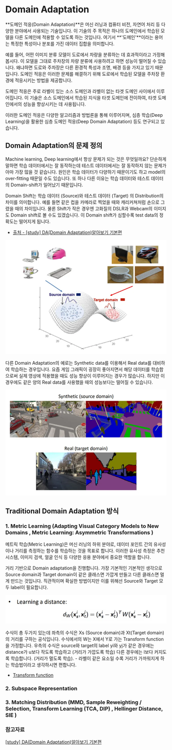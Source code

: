 # Domain Adaptation

**도메인 적응(Domain Adaptation)**은 머신 러닝과 컴퓨터 비전, 자연어 처리 등 다양한 분야에서 사용되는 기술입니다. 이 기술의 주 목적은 하나의 도메인에서 학습된 모델을 다른 도메인에 적용할 수 있도록 하는 것입니다. 여기서 **'도메인'**이라는 용어는 특정한 특성이나 분포를 가진 데이터 집합을 의미합니다.

예를 들어, 어떤 이미지 분류 모델이 도로에서 차량을 분류하는 데 효과적이라고 가정해봅시다. 이 모델을 그대로 주차장의 차량 분류에 사용하려고 하면 성능이 떨어질 수 있습니다. 왜냐하면 도로와 주차장은 다른 환경적 특성과 조명, 배경 등을 가지고 있기 때문입니다. 도메인 적응은 이러한 문제를 해결하기 위해 도로에서 학습된 모델을 주차장 환경에 적응시키는 방법을 제공합니다.

도메인 적응은 주로 라벨이 있는 소스 도메인과 라벨이 없는 타겟 도메인 사이에서 이루어집니다. 이 기술은 소스 도메인에서 학습된 지식을 타겟 도메인에 전이하여, 타겟 도메인에서의 성능을 향상시키는 데 사용됩니다.

이러한 도메인 적응은 다양한 알고리즘과 방법론을 통해 이루어지며, 심층 학습(Deep Learning)을 활용한 심층 도메인 적응(Deep Domain Adaptation) 등도 연구되고 있습니다.

## Domain Adaptation의 문제 정의

Machine learning, Deep learning에서 항상 문제가 되는 것은 무엇일까요? 단순하게 말하면 학습 데이터에서는 잘 동작하는데 테스트 데이터에서는 잘 동작하지 않는 문제가 아마 가장 많을 것 같습니다. 원인은 학습 데이터가 다양하기 때문이기도 하고 model의 over-fitting 때문일 수도 있습니다. 또 하나 다른 이유는 학습 데이터와 테스트 데이터의 Domain-shift가 일어났기 때문입니다.

Domain Shift는 학습 데이터 (Source)와 테스트 데이터 (Target) 의 Distribution의 차이를 의미합니다. 예를 들면 같은 컵을 카메라로 찍었을 때와 캐리커쳐처럼 손으로 그렸을 때의 차이입니다. 물론 Shift가 작은 경우엔 고화질의 DSLR과 Webcam의 이미지도 Domain shift로 볼 수도 있겠습니다. 이 Domain shift가 심할수록 test data의 정확도는 떨어지게 됩니다.

* [출처 - [study] DA(Domain Adaptation)알아보기 기본편](https://lhw0772.medium.com/study-da-domain-adaptation-%EC%95%8C%EC%95%84%EB%B3%B4%EA%B8%B0-%EA%B8%B0%EB%B3%B8%ED%8E%B8-4af4ab63f871)

![Domain Shift (ECCV 2020 Domain Adaptation for Visual Applications Tutorial part 1, 8 page)](./img/domain_shift.png)

다른 Domain Adaptation의 예로는 Synthetic data를 이용해서 Real data를 대비하여 학습하는 경우입니다. 요즘 게임 그래픽이 굉장히 좋아지면서 해당 데이터를 학습함으로써 실제 영상에 적용했을 때도 성능 향상이 이루어지는 경우가 많습니다. 하지만 이 경우에도 같은 양의 Real data를 사용했을 때의 성능보다는 떨어질 수 있습니다.

![Synthetic Image Example for image segmentation ( ECCV 2020 Domain Adaptation for Visual Applications Tutorial part 1, 9 page)](./img/synthetic-image-example%20for%20image%20segmentation.webp)

## Traditional Domain Adaptation 방식

### 1. Metric Learning (Adapting Visual Category Models to New Domains , Metric Learning: Asymmetric Transformations )

메트릭 학습(Metric Learning)은 머신 러닝의 하위 분야로, 데이터 포인트 간의 유사성이나 거리를 측정하는 함수를 학습하는 것을 목표로 합니다. 이러한 유사성 측정은 추천 시스템, 이미지 검색, 얼굴 인식 등 다양한 응용 분야에서 중요한 역할을 합니다.

거리 기반으로 Domain adaptation을 진행합니다. 가장 기본적인 기본적인 생각으로 Source domain과 Target domain이 같은 클래스면 가깝게 만들고 다른 클래스면 멀게 만드는 것입니다. 직관적이며 확실한 방법이지만 이를 위해선 Source와 Target 모두 label이 필요합니다.

![Metric learning loss function ( ECCV 2020 Domain Adaptation for Visual Applications Tutorial part 1, 17–18page)](./img/Metric%20learning%20loss%20function.webp)

수식이 총 두가지 있는데 좌측의 수식은 Xs (Source domain)과 Xt(Target domain)의 거리를 구하는 공식입니다. 수식에서의 W는 X에서 Y로 가는 Transform function을 가정합니다. 우측의 수식은 source와 target의 label yi와 yj가 같은 경우에는 distance가 u보다 작도록 학습하고 (거리가 가깝도록 학습) 다른 경우에는 l보다 커지도록 학습합니다. (거리가 멀도록 학습). - 라벨이 같은 요소일 수록 거리가 가까워지게 하는 학습법이라고 생각하시면 편합니다.

* [Transform function](../../basic_concept/transform_function/README.md)

### 2. Subspace Representation

### 3. Matching Distribution (MMD, Sample Reweighting / Selection, Transform Learning (TCA, DIP) , Hellinger Distance, SIE )

### 참고자료
[[study] DA(Domain Adaptation)알아보기 기본편](https://lhw0772.medium.com/study-da-domain-adaptation-%EC%95%8C%EC%95%84%EB%B3%B4%EA%B8%B0-%EA%B8%B0%EB%B3%B8%ED%8E%B8-4af4ab63f871)